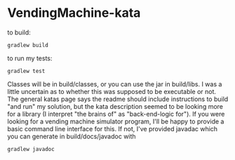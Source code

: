 # VendingMachine-kata

to build:

    gradlew build

to run my tests:

    gradlew test

Classes will be in build/classes, or you can use the jar in build/libs.  I was a little uncertain as to whether this was supposed to be executable or not.  The general katas page says the readme should include instructions to build "and run" my solution, but the kata description seemed to be looking more for a library (I interpret "the brains of" as "back-end-logic for").  If you were looking for a vending machine simulator program, I'll be happy to provide a basic command line interface for this. If not, I've provided javadac which you can generate in build/docs/javadoc with

    gradlew javadoc
